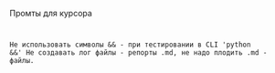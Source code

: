 Промты для курсора 
<code>

Не использовать символы && - при тестировании в CLI 'python &&'
Не создавать лог файлы -  репорты  .md, не надо плодить .md - файлы.

</code>
